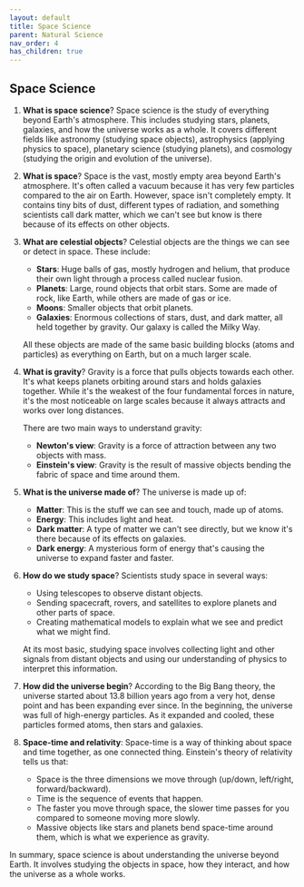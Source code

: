 ```yaml
---
layout: default
title: Space Science
parent: Natural Science
nav_order: 4
has_children: true
---
```


## Space Science

1. **What is space science**? Space science is the study of everything beyond Earth's atmosphere. This includes studying stars, planets, galaxies, and how the universe works as a whole. It covers different fields like astronomy (studying space objects), astrophysics (applying physics to space), planetary science (studying planets), and cosmology (studying the origin and evolution of the universe).

2. **What is space**? Space is the vast, mostly empty area beyond Earth's atmosphere. It's often called a vacuum because it has very few particles compared to the air on Earth. However, space isn't completely empty. It contains tiny bits of dust, different types of radiation, and something scientists call dark matter, which we can't see but know is there because of its effects on other objects.

3. **What are celestial objects**? Celestial objects are the things we can see or detect in space. These include:
    - **Stars**: Huge balls of gas, mostly hydrogen and helium, that produce their own light through a process called nuclear fusion.
    - **Planets**: Large, round objects that orbit stars. Some are made of rock, like Earth, while others are made of gas or ice.
    - **Moons**: Smaller objects that orbit planets.
    - **Galaxies**: Enormous collections of stars, dust, and dark matter, all held together by gravity. Our galaxy is called the Milky Way.

    All these objects are made of the same basic building blocks (atoms and particles) as everything on Earth, but on a much larger scale.

4. **What is gravity**? Gravity is a force that pulls objects towards each other. It's what keeps planets orbiting around stars and holds galaxies together. While it's the weakest of the four fundamental forces in nature, it's the most noticeable on large scales because it always attracts and works over long distances.

    There are two main ways to understand gravity:
    - **Newton's view**: Gravity is a force of attraction between any two objects with mass.
    - **Einstein's view**: Gravity is the result of massive objects bending the fabric of space and time around them.

5. **What is the universe made of**? The universe is made up of:
   - **Matter**: This is the stuff we can see and touch, made up of atoms.
   - **Energy**: This includes light and heat.
   - **Dark matter**: A type of matter we can't see directly, but we know it's there because of its effects on galaxies.
   - **Dark energy**: A mysterious form of energy that's causing the universe to expand faster and faster.

6. **How do we study space**? Scientists study space in several ways:
    - Using telescopes to observe distant objects.
    - Sending spacecraft, rovers, and satellites to explore planets and other parts of space.
    - Creating mathematical models to explain what we see and predict what we might find.

    At its most basic, studying space involves collecting light and other signals from distant objects and using our understanding of physics to interpret this information.

7. **How did the universe begin**? According to the Big Bang theory, the universe started about 13.8 billion years ago from a very hot, dense point and has been expanding ever since. In the beginning, the universe was full of high-energy particles. As it expanded and cooled, these particles formed atoms, then stars and galaxies.

8. **Space-time and relativity**: Space-time is a way of thinking about space and time together, as one connected thing. Einstein's theory of relativity tells us that:
    - Space is the three dimensions we move through (up/down, left/right, forward/backward).
    - Time is the sequence of events that happen.
    - The faster you move through space, the slower time passes for you compared to someone moving more slowly.
    - Massive objects like stars and planets bend space-time around them, which is what we experience as gravity.

In summary, space science is about understanding the universe beyond Earth. It involves studying the objects in space, how they interact, and how the universe as a whole works.
